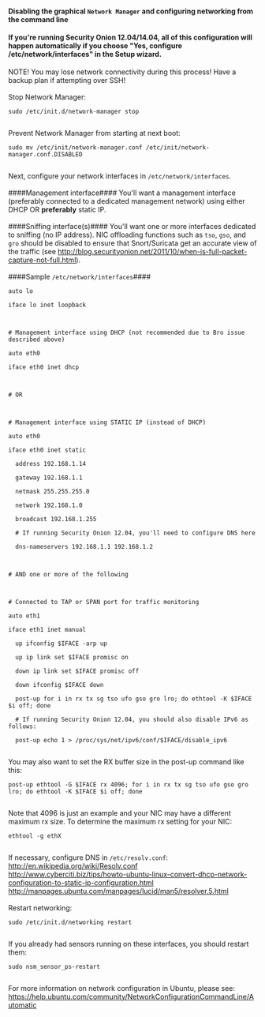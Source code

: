 #### Disabling the graphical `Network Manager` and configuring networking from the command line ####

#### If you're running Security Onion 12.04/14.04, all of this configuration will happen automatically if you choose "Yes, configure /etc/network/interfaces" in the Setup wizard. ####

NOTE! You may lose network connectivity during this process! Have a backup plan if attempting over SSH!<br>
<br>
Stop Network Manager:<br>
<pre><code>sudo /etc/init.d/network-manager stop<br>
</code></pre>
Prevent Network Manager from starting at next boot:<br>
<pre><code>sudo mv /etc/init/network-manager.conf /etc/init/network-manager.conf.DISABLED<br>
</code></pre>
Next, configure your network interfaces in `/etc/network/interfaces`.<br>
<br>
####Management interface####
You'll want a management interface (preferably connected to a dedicated management network) using either DHCP OR <b>preferably</b> static IP.  <br>
<br>
####Sniffing interface(s)####
You'll want one or more interfaces dedicated to sniffing (no IP address).  NIC offloading functions such as `tso`, `gso`, and `gro` should be disabled to ensure that Snort/Suricata get an accurate view of the traffic (see <a href='http://blog.securityonion.net/2011/10/when-is-full-packet-capture-not-full.html'><a href='http://blog.securityonion.net/2011/10/when-is-full-packet-capture-not-full.html'>http://blog.securityonion.net/2011/10/when-is-full-packet-capture-not-full.html</a></a>).<br>
<br>
####Sample `/etc/network/interfaces`####
<pre><code>auto lo<br>
iface lo inet loopback<br>
<br>
# Management interface using DHCP (not recommended due to Bro issue described above)<br>
auto eth0<br>
iface eth0 inet dhcp<br>
<br>
# OR <br>
<br>
# Management interface using STATIC IP (instead of DHCP)<br>
auto eth0<br>
iface eth0 inet static<br>
  address 192.168.1.14<br>
  gateway 192.168.1.1<br>
  netmask 255.255.255.0<br>
  network 192.168.1.0<br>
  broadcast 192.168.1.255<br>
  # If running Security Onion 12.04, you'll need to configure DNS here<br>
  dns-nameservers 192.168.1.1 192.168.1.2<br>
<br>
# AND one or more of the following<br>
<br>
# Connected to TAP or SPAN port for traffic monitoring<br>
auto eth1<br>
iface eth1 inet manual<br>
  up ifconfig $IFACE -arp up<br>
  up ip link set $IFACE promisc on<br>
  down ip link set $IFACE promisc off<br>
  down ifconfig $IFACE down<br>
  post-up for i in rx tx sg tso ufo gso gro lro; do ethtool -K $IFACE $i off; done<br>
  # If running Security Onion 12.04, you should also disable IPv6 as follows:<br>
  post-up echo 1 &gt; /proc/sys/net/ipv6/conf/$IFACE/disable_ipv6<br>
</code></pre>

You may also want to set the RX buffer size in the post-up command like this:<br>
<pre><code>post-up ethtool -G $IFACE rx 4096; for i in rx tx sg tso ufo gso gro lro; do ethtool -K $IFACE $i off; done<br>
</code></pre>
Note that 4096 is just an example and your NIC may have a different maximum rx size.  To determine the maximum rx setting for your NIC:<br>
<pre><code>ethtool -g ethX<br>
</code></pre>

If necessary, configure DNS in `/etc/resolv.conf`:<br>
<a href='http://en.wikipedia.org/wiki/Resolv.conf'>http://en.wikipedia.org/wiki/Resolv.conf</a><br>
<a href='http://www.cyberciti.biz/tips/howto-ubuntu-linux-convert-dhcp-network-configuration-to-static-ip-configuration.html'>http://www.cyberciti.biz/tips/howto-ubuntu-linux-convert-dhcp-network-configuration-to-static-ip-configuration.html</a><br>
<a href='http://manpages.ubuntu.com/manpages/lucid/man5/resolver.5.html'>http://manpages.ubuntu.com/manpages/lucid/man5/resolver.5.html</a><br>
<br>
Restart networking:<br>
<pre><code>sudo /etc/init.d/networking restart<br>
</code></pre>

If you already had sensors running on these interfaces, you should restart them:<br>
<pre><code>sudo nsm_sensor_ps-restart<br>
</code></pre>

For more information on network configuration in Ubuntu, please see:<br>
<a href='https://help.ubuntu.com/community/NetworkConfigurationCommandLine/Automatic'><a href='https://help.ubuntu.com/community/NetworkConfigurationCommandLine/Automatic'>https://help.ubuntu.com/community/NetworkConfigurationCommandLine/Automatic</a></a>